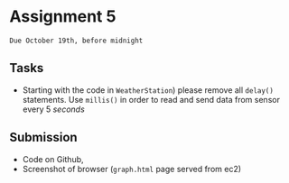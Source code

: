 # Assignment 5
`Due October 19th, before midnight`


## Tasks
- Starting with the code in `WeatherStation`) please remove all `delay()` statements. Use `millis()` in order to read and send data from  sensor every 5 *seconds*




## Submission
- Code on Github, 
- Screenshot of browser (`graph.html` page served from ec2)


